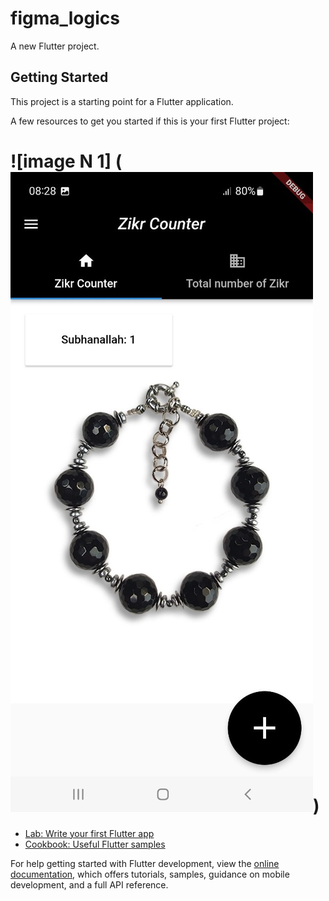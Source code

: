 # figma_logics

A new Flutter project.

## Getting Started

This project is a starting point for a Flutter application.

A few resources to get you started if this is your first Flutter project:

# ![image N 1] (![img.png](img.png))

- [Lab: Write your first Flutter app](https://docs.flutter.dev/get-started/codelab)
- [Cookbook: Useful Flutter samples](https://docs.flutter.dev/cookbook)

For help getting started with Flutter development, view the
[online documentation](https://docs.flutter.dev/), which offers tutorials,
samples, guidance on mobile development, and a full API reference.
